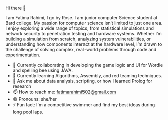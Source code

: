 Hi there 👋

I am Fatima Rahimi, I go by Rose. I am junior computer Science student at Bard college. 
My passion for computer science isn’t limited to just one area. I enjoy exploring a wide range of topics, from statistical simulations and network security to penetration testing and hardware systems. Whether I’m building a simulation from scratch, analyzing system vulnerabilities, or understanding how components interact at the hardware level, I’m drawn to the challenge of solving complex, real-world problems through code and experimentation.

- 🔭 Currently collaborating in developing the game logic and UI for Wordle and spelling bee using JAVA.
- 🌱 Currently learning Algorithms, Assembly, and red teaming techniques. 
- 💬 Ask me about data analysis, scripting, or how I learned Prolog for research  
- 📫 How to reach me: fatimarahimi502@gmail.com
- 😄 Pronouns: she/her
- ⚡ Fun fact: I'm a competitive swimmer and find my best ideas during long pool laps.
